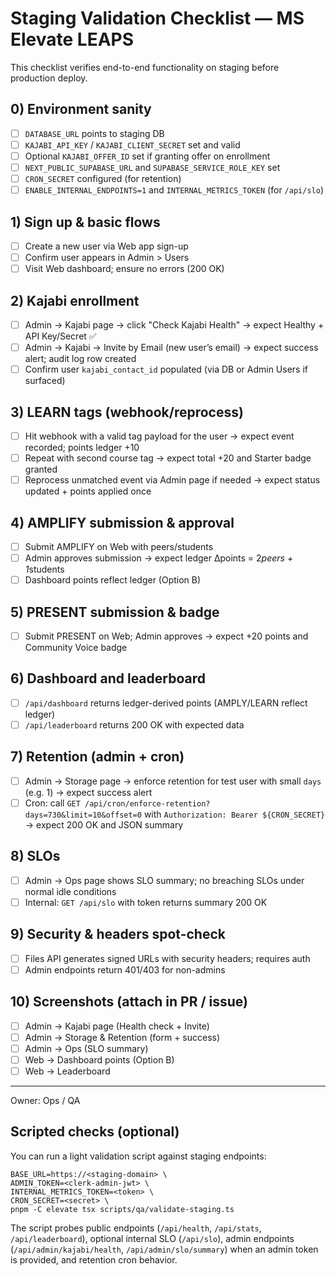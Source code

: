 # Staging Validation Checklist — MS Elevate LEAPS

This checklist verifies end-to-end functionality on staging before production deploy.

## 0) Environment sanity
- [ ] `DATABASE_URL` points to staging DB
- [ ] `KAJABI_API_KEY` / `KAJABI_CLIENT_SECRET` set and valid
- [ ] Optional `KAJABI_OFFER_ID` set if granting offer on enrollment
- [ ] `NEXT_PUBLIC_SUPABASE_URL` and `SUPABASE_SERVICE_ROLE_KEY` set
- [ ] `CRON_SECRET` configured (for retention)
- [ ] `ENABLE_INTERNAL_ENDPOINTS=1` and `INTERNAL_METRICS_TOKEN` (for `/api/slo`)

## 1) Sign up & basic flows
- [ ] Create a new user via Web app sign-up
- [ ] Confirm user appears in Admin > Users
- [ ] Visit Web dashboard; ensure no errors (200 OK)

## 2) Kajabi enrollment
- [ ] Admin → Kajabi page → click "Check Kajabi Health" → expect Healthy + API Key/Secret ✅
- [ ] Admin → Kajabi → Invite by Email (new user’s email) → expect success alert; audit log row created
- [ ] Confirm user `kajabi_contact_id` populated (via DB or Admin Users if surfaced)

## 3) LEARN tags (webhook/reprocess)
- [ ] Hit webhook with a valid tag payload for the user → expect event recorded; points ledger +10
- [ ] Repeat with second course tag → expect total +20 and Starter badge granted
- [ ] Reprocess unmatched event via Admin page if needed → expect status updated + points applied once

## 4) AMPLIFY submission & approval
- [ ] Submit AMPLIFY on Web with peers/students
- [ ] Admin approves submission → expect ledger ∆points = 2*peers + 1*students
- [ ] Dashboard points reflect ledger (Option B)

## 5) PRESENT submission & badge
- [ ] Submit PRESENT on Web; Admin approves → expect +20 points and Community Voice badge

## 6) Dashboard and leaderboard
- [ ] `/api/dashboard` returns ledger-derived points (AMPLY/LEARN reflect ledger)
- [ ] `/api/leaderboard` returns 200 OK with expected data

## 7) Retention (admin + cron)
- [ ] Admin → Storage page → enforce retention for test user with small `days` (e.g. 1) → expect success alert
- [ ] Cron: call `GET /api/cron/enforce-retention?days=730&limit=10&offset=0` with `Authorization: Bearer ${CRON_SECRET}` → expect 200 OK and JSON summary

## 8) SLOs
- [ ] Admin → Ops page shows SLO summary; no breaching SLOs under normal idle conditions
- [ ] Internal: `GET /api/slo` with token returns summary 200 OK

## 9) Security & headers spot-check
- [ ] Files API generates signed URLs with security headers; requires auth
- [ ] Admin endpoints return 401/403 for non-admins

## 10) Screenshots (attach in PR / issue)
- [ ] Admin → Kajabi page (Health check + Invite)
- [ ] Admin → Storage & Retention (form + success)
- [ ] Admin → Ops (SLO summary)
- [ ] Web → Dashboard points (Option B)
- [ ] Web → Leaderboard

---
Owner: Ops / QA
## Scripted checks (optional)

You can run a light validation script against staging endpoints:

```
BASE_URL=https://<staging-domain> \
ADMIN_TOKEN=<clerk-admin-jwt> \
INTERNAL_METRICS_TOKEN=<token> \
CRON_SECRET=<secret> \
pnpm -C elevate tsx scripts/qa/validate-staging.ts
```

The script probes public endpoints (`/api/health`, `/api/stats`, `/api/leaderboard`), optional internal SLO (`/api/slo`), admin endpoints (`/api/admin/kajabi/health`, `/api/admin/slo/summary`) when an admin token is provided, and retention cron behavior.
